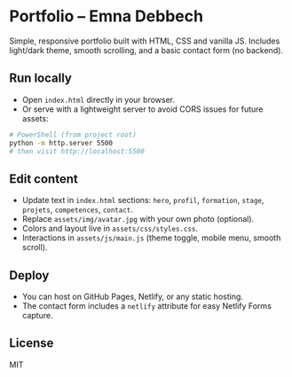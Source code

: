 # Portfolio – Emna Debbech

Simple, responsive portfolio built with HTML, CSS and vanilla JS. Includes light/dark theme, smooth scrolling, and a basic contact form (no backend).

## Run locally

- Open `index.html` directly in your browser.
- Or serve with a lightweight server to avoid CORS issues for future assets:
```bash
# PowerShell (from project root)
python -m http.server 5500
# then visit http://localhost:5500
```

## Edit content

- Update text in `index.html` sections: `hero`, `profil`, `formation`, `stage`, `projets`, `competences`, `contact`.
- Replace `assets/img/avatar.jpg` with your own photo (optional).
- Colors and layout live in `assets/css/styles.css`.
- Interactions in `assets/js/main.js` (theme toggle, mobile menu, smooth scroll).

## Deploy

- You can host on GitHub Pages, Netlify, or any static hosting.
- The contact form includes a `netlify` attribute for easy Netlify Forms capture.

## License

MIT
